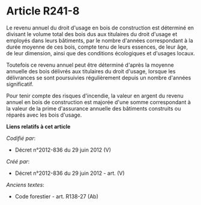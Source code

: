 # Article R241-8

Le revenu annuel du droit d'usage en bois de construction est déterminé en divisant le volume total des bois dus aux
titulaires du droit d'usage et employés dans leurs bâtiments, par le nombre d'années correspondant à la durée moyenne de ces
bois, compte tenu de leurs essences, de leur âge, de leur dimension, ainsi que des conditions écologiques et d'usages locaux.

Toutefois ce revenu annuel peut être déterminé d'après la moyenne annuelle des bois délivrés aux titulaires du droit d'usage,
lorsque les délivrances se sont poursuivies régulièrement depuis un nombre d'années significatif.

Pour tenir compte des risques d'incendie, la valeur en argent du revenu annuel en bois de construction est majorée d'une
somme correspondant à la valeur de la prime d'assurance annuelle des bâtiments construits ou réparés avec les bois d'usage.

**Liens relatifs à cet article**

_Codifié par_:

  - Décret n°2012-836 du 29 juin 2012 (V)

_Créé par_:

  - Décret n°2012-836 du 29 juin 2012 - art. (V)

_Anciens textes_:

  - Code forestier - art. R138-27 (Ab)

